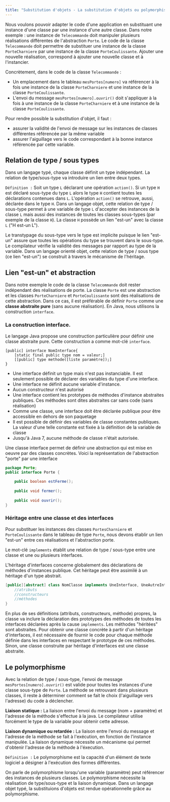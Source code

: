 ```yaml
---
title: "Substitution d'objets - La substitution d'objets ou polymorphisme"
---
```


Nous voulons pouvoir adapter le code d'une application en substituant une
instance d'une classe par une instance d'une autre classe. Dans notre exemple :
une instance de `Telecommande` doit manipuler plusieurs réalisations différentes
de l'abstraction `Porte`. Le code de la classe `Telecommande` doit permettre de
substituer une instance de la classe `PorteCharniere` par une instance de la
classe `PorteCoulissante`. Ajouter une nouvelle réalisation, correspond à
ajouter une nouvelle classe et à l'instancier.

Concrètement, dans le code de la classe `Telecommande` :

+ Un emplacement dans le tableau `mesPortes[numero]` va référencer à la fois une
  instance de la classe `PorteCharniere` et une instance de la classe
  `PorteCoulissante`.
+ L'envoi du message `mesPortes[numero].ouvrir()` doit s'appliquer à la fois à
  une instance de la classe `PorteCharniere` et à une instance de la classe
  `PorteCoulissante`.

Pour rendre possible la substitution d'objet, il faut :

+ assurer la validité de l'envoi de message sur les instances de classes
  différentes référencée par la même variable
+ assurer l'aiguillage vers le code correspondant à la bonne instance référencée
  par cette variable.

## Relation de type / sous types

Dans un langage typé, chaque classe définit un type indépendant. La relation de
type/sous-type va introduire un lien entre deux types.

`Définition :` Soit un type `L` déclarant une opération `action()`. Si un type
`H` est déclaré sous-type du type `L` alors le type `H` contient toutes les
déclarations contenues dans `L`. L'opération `action()` se retrouve, aussi,
déclarée dans le type `H`. Dans un langage objet, cette relation de type /
sous-type permet à une variable de type `L` d'accepter des instances de la
classe `L` mais aussi des instances de toutes les classes sous-types (par
exemple de la classe `H`). La classe `H` possède un lien "est-un" avec la classe
`L` ("H est-un L").

Le transtypage du sous-type vers le type est implicite puisque le lien "est-un"
assure que toutes les opérations du type se trouvent dans le sous-type. Le
compilateur vérifie la validité des messages par rapport au type de la variable.
Dans un langage orienté objet, cette relation de type / sous type (ce lien
"est-un") se construit à travers le mécanisme de l'héritage.

## Lien "est-un" et abstraction

Dans notre exemple le code de la classe `Telecommande` doit rester indépendant
des réalisations de porte. La classe `Porte` est une abstraction et les classes
`PorteCharniere` et `PorteCoulissante` sont des réalisations de cette
abstraction. Dans ce cas, il est préférable de définir `Porte` comme une
**classe abstraite pure** (sans aucune réalisation). En Java, nous utilisons la
construction `interface`.

### La construction interface.

Le langage Java propose une construction particulière pour définir une classe
abstraite pure. Cette construction a comme mot-clé `interface`.

```
[public] interface NomInterface{
    [static final public type nom = valeur;]
    [[public] type methode([liste paramètre]);]
}
```

+ Une interface définit un type mais n'est pas instanciable. Il est seulement
  possible de déclarer des variables du type d'une interface.
+ Une interface ne définit aucune variable d'instance.
+ Aucun constructeur n'est autorisé
+ Une interface contient les prototypes de méthodes d'instance abstraites
  publiques. Ces méthodes sont dites abstraites car sans code (sans
  réalisation)
+ Comme une classe, une interface doit être déclarée publique pour être
  accessible en dehors de son paquetage
+ Il est possible de définir des variables de classe constantes publiques. La
  valeur d'une telle constante est fixée à la définition de la variable de
  classe
+ Jusqu'à Java 7, aucune méthode de classe n'était autorisée.

Une classe interface permet de définir une abstraction qui est mise en oeuvre
par des classes concrètes. Voici la représentation de l'abstraction "porte" par
une interface

```java
package Porte;
public interface Porte {

    public boolean estFerme();
    
    public void fermer();
    
    public void ouvrir();
} 
```

### Héritage entre une classe et des interfaces

Pour substituer les instances des classes `PortesCharniere` et
`PorteCoulissante` dans le tableau de type `Porte`, nous devons établir un lien
"est-un" entre ces réalisations et l'abstraction porte.

Le mot-clé `implements` établit une relation de type / sous-type entre une
classe et une ou plusieurs interfaces.

L'héritage d'interfaces concerne globalement des déclarations de méthodes
d'instances publique. Cet héritage peut être assimilé à un héritage d'un type
abstrait.

```java
[public][abstract] class NomClasse implements UneInterface, UneAutreInterface{
    //atributs 
    //constructeurs
    //méthodes
}
```

En plus de ses définitions (attributs, constructeurs, méthode) propres, la
classe va inclure la déclaration des prototypes des méthodes de toutes les
interfaces déclarées après la cause `implements`. Les méthodes "héritées" sont
abstraites. Pour obtenir une classe concrète à partir d'un héritage
d'interfaces, il est nécessaire de fournir le code pour chaque méthode définie
dans les interfaces en respectant le prototype de ces méthodes. Sinon, une
classe construite par héritage d'interfaces est une classe abstraite.

## Le polymorphisme

Avec la relation de type / sous-type, l'envoi de message
`mesPortes[numero].ouvrir()` est valide pour toutes les instances d'une classe
sous-type de `Porte`. La méthode se retrouvant dans plusieurs classes, il reste
à déterminer comment se fait le choix (l'aiguillage vers l'adresse) du code à
déclencher.

**Liaison statique :** La liaison entre l'envoi du message (nom + paramètre) et
l'adresse de la méthode s'effectue à la java. Le compilateur utilise
forcément le type de la variable pour obtenir cette adresse.

**Liaison dynamique ou retardée :** La liaison entre l'envoi du message et
l'adresse de la méthode se fait à l'exécution, en fonction de l'instance
manipulée. La liaison dynamique nécessite un mécanisme qui permet d'obtenir
l'adresse de la méthode à l'éxecution.

`Définition :` Le polymorphisme est la capacité d'un élément de texte logiciel a
désigner à l'exécution des formes différentes.

On parle de polymorphisme lorsqu'une variable (paramètre) peut référencer des
instances de plusieurs classes. Le polymorphisme nécessite la réalisation de
type/sous-type et la liaison dynamique. Dans un langage objet typé, la
substituions d'objets est rendue opérationnelle grâce au polymorphisme.
